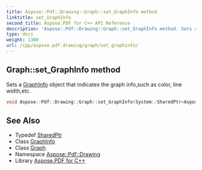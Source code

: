 ```yaml
---
title: Aspose::Pdf::Drawing::Graph::set_GraphInfo method
linktitle: set_GraphInfo
second_title: Aspose.PDF for C++ API Reference
description: 'Aspose::Pdf::Drawing::Graph::set_GraphInfo method. Sets a GraphInfo object that indicates the graph info,such as color, line width,etc in C++.'
type: docs
weight: 1300
url: /cpp/aspose.pdf.drawing/graph/set_graphinfo/
---
```

## Graph::set_GraphInfo method


Sets a [GraphInfo](../../../aspose.pdf/graphinfo/) object that indicates the graph info,such as color, line width,etc.

```cpp
void Aspose::Pdf::Drawing::Graph::set_GraphInfo(System::SharedPtr<Aspose::Pdf::GraphInfo> value)
```

## See Also

* Typedef [SharedPtr](../../../system/sharedptr/)
* Class [GraphInfo](../../../aspose.pdf/graphinfo/)
* Class [Graph](../)
* Namespace [Aspose::Pdf::Drawing](../../)
* Library [Aspose.PDF for C++](../../../)
